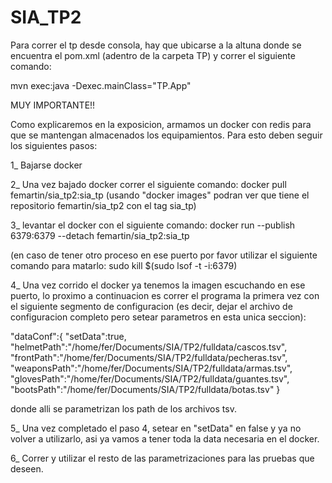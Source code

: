 # SIA_TP2

Para correr el tp desde consola, hay que ubicarse a la altuna donde se encuentra el pom.xml (adentro de la carpeta TP) y correr el siguiente comando:

mvn exec:java -Dexec.mainClass="TP.App"

MUY IMPORTANTE!!

Como explicaremos en la exposicion, armamos un docker con redis para que se mantengan almacenados los equipamientos.
Para esto deben seguir los siguientes pasos:

1_ Bajarse docker

2_ Una vez bajado docker correr el siguiente comando: docker pull femartin/sia_tp2:sia_tp
   (usando "docker images" podran ver que tiene el repositorio femartin/sia_tp2 con el tag sia_tp)
   
3_ levantar el docker con el siguiente comando: docker run --publish 6379:6379 --detach femartin/sia_tp2:sia_tp

  (en caso de tener otro proceso en ese puerto por favor utilizar el siguiente comando para matarlo: sudo kill $(sudo lsof -t -i:6379)

4_ Una vez corrido el docker ya tenemos la imagen escuchando en ese puerto, lo proximo a continuacion es correr el programa la primera vez con el siguiente segmento de configuracion (es decir, dejar el archivo de configuracion completo pero setear parametros en esta unica seccion):

   "dataConf":{
      "setData":true,
      "helmetPath":"/home/fer/Documents/SIA/TP2/fulldata/cascos.tsv",
      "frontPath":"/home/fer/Documents/SIA/TP2/fulldata/pecheras.tsv",
      "weaponsPath":"/home/fer/Documents/SIA/TP2/fulldata/armas.tsv",
      "glovesPath":"/home/fer/Documents/SIA/TP2/fulldata/guantes.tsv",
      "bootsPath":"/home/fer/Documents/SIA/TP2/fulldata/botas.tsv"
   } 

donde alli se parametrizan los path de los archivos tsv.

5_ Una vez completado el paso 4, setear en "setData" en false y ya no volver a utilizarlo, asi ya vamos a tener toda la data necesaria en el docker.

6_ Correr y utilizar el resto de las parametrizaciones para las pruebas que deseen.
